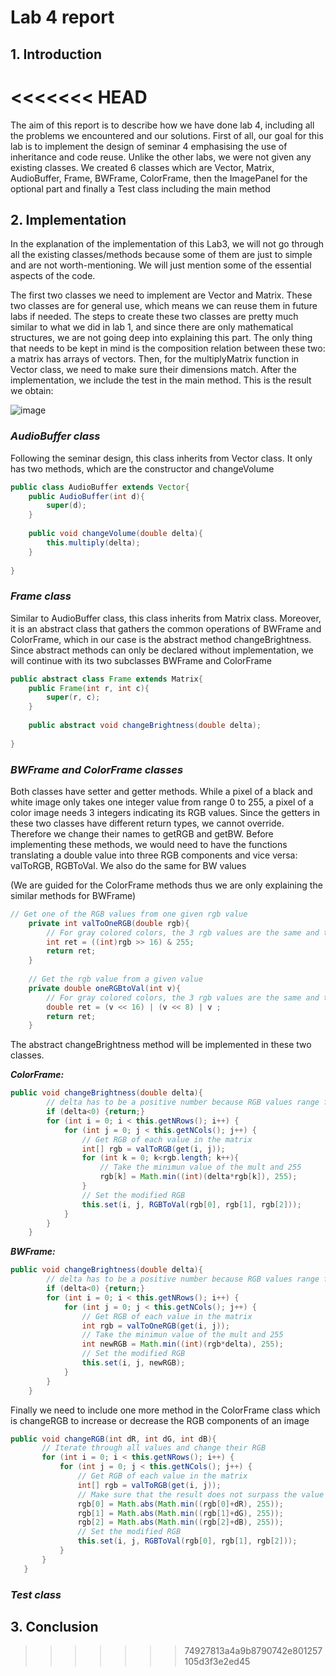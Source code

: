 # Lab 4 report

## 1. Introduction

<<<<<<< HEAD
=======
The aim of this report is to describe how we have done lab 4, including all the problems we encountered and our solutions. First of all, our goal for this lab is to implement the design of seminar 4 emphasising the use of inheritance and code reuse. Unlike the other labs, we were not given any existing classes. We created 6 classes which are Vector, Matrix, AudioBuffer, Frame, BWFrame, ColorFrame, then the ImagePanel for the optional part and finally a Test class including the main method

## 2. Implementation

In the explanation of the implementation of this Lab3, we will not go through all the existing classes/methods because some of them are just to simple and are not worth-mentioning. We will just mention some of the essential aspects of the code.

The first two classes we need to implement are Vector and Matrix. These two classes are for general use, which means we can reuse them in future labs if needed. The steps to create these two classes are pretty much similar to what we did in lab 1, and since there are only mathematical structures, we are not going deep into explaining this part. The only thing that needs to be kept in mind is the composition relation between these two: a matrix has arrays of vectors. Then, for the multiplyMatrix function in Vector class, we need to make sure their dimensions match. After the implementation, we include the test in the main method. This is the result we obtain:

![image](https://user-images.githubusercontent.com/92045687/204167283-f6395ab1-3166-47fe-a1c6-979e2dfefa3c.png)


### ***AudioBuffer class***

Following the seminar design, this class inherits from Vector class. It only has two methods, which are the constructor and changeVolume

```java
public class AudioBuffer extends Vector{
    public AudioBuffer(int d){
        super(d);
    }
 
    public void changeVolume(double delta){
        this.multiply(delta);
    }
   
}
``` 

### ***Frame class***

Similar to AudioBuffer class, this class inherits from Matrix class. Moreover, it is an abstract class that gathers the common operations of BWFrame and ColorFrame, which in our case is the abstract method changeBrightness. Since abstract methods can only be declared without implementation, we will continue with its two subclasses BWFrame and ColorFrame

```java
public abstract class Frame extends Matrix{
    public Frame(int r, int c){
        super(r, c);
    }
 
    public abstract void changeBrightness(double delta);
   
}
```

### ***BWFrame and ColorFrame classes***

Both classes have setter and getter methods. While a pixel of a black and white image only takes one integer value from range 0 to 255, a pixel of a color image needs 3 integers indicating its RGB values. Since the getters in these two classes have different return types, we cannot override. Therefore we change their names to getRGB and getBW. Before implementing these methods, we would need to have the functions translating a double value into three RGB components and vice versa: valToRGB, RGBToVal. We also do the same for BW values

(We are guided for the ColorFrame methods thus we are only explaining the similar methods for BWFrame)

```java
// Get one of the RGB values from one given rgb value
    private int valToOneRGB(double rgb){
        // For gray colored colors, the 3 rgb values are the same and thus we only need to take one value to know all rgb
        int ret = ((int)rgb >> 16) & 255;
        return ret;
    }
 
    // Get the rgb value from a given value
    private double oneRGBtoVal(int v){
        // For gray colored colors, the 3 rgb values are the same and thus we can create a gray colo from one given value
        double ret = (v << 16) | (v << 8) | v ;
        return ret;
    }
```

The abstract changeBrightness method will be implemented in these two classes. 

***ColorFrame:***

```java
public void changeBrightness(double delta){
        // delta has to be a positive number because RGB values range from 0-255
        if (delta<0) {return;}
        for (int i = 0; i < this.getNRows(); i++) {
            for (int j = 0; j < this.getNCols(); j++) {
                // Get RGB of each value in the matrix
                int[] rgb = valToRGB(get(i, j));
                for (int k = 0; k<rgb.length; k++){
                    // Take the minimun value of the mult and 255
                    rgb[k] = Math.min((int)(delta*rgb[k]), 255);
                }
                // Set the modified RGB
                this.set(i, j, RGBToVal(rgb[0], rgb[1], rgb[2]));
            }
        }
    }
```

***BWFrame:***

```java
public void changeBrightness(double delta){
        // delta has to be a positive number because RGB values range from 0-255
        if (delta<0) {return;}
        for (int i = 0; i < this.getNRows(); i++) {
            for (int j = 0; j < this.getNCols(); j++) {
                // Get RGB of each value in the matrix
                int rgb = valToOneRGB(get(i, j));
                // Take the minimun value of the mult and 255
                int newRGB = Math.min((int)(rgb*delta), 255);
                // Set the modified RGB
                this.set(i, j, newRGB);
            }
        }
    }
```


Finally we need to include one more method in the ColorFrame class which is changeRGB to increase or decrease the RGB components of an image
 
 ```java
public void changeRGB(int dR, int dG, int dB){
        // Iterate through all values and change their RGB
        for (int i = 0; i < this.getNRows(); i++) {
            for (int j = 0; j < this.getNCols(); j++) {
                // Get RGB of each value in the matrix
                int[] rgb = valToRGB(get(i, j));
                // Make sure that the result does not surpass the value of 255 and that they are positive
                rgb[0] = Math.abs(Math.min((rgb[0]+dR), 255));
                rgb[1] = Math.abs(Math.min((rgb[1]+dG), 255));
                rgb[2] = Math.abs(Math.min((rgb[2]+dB), 255));
                // Set the modified RGB
                this.set(i, j, RGBToVal(rgb[0], rgb[1], rgb[2]));
            }
        }
    }
```

### ***Test class***

## 3. Conclusion
>>>>>>> 74927813a4a9b8790742e801257105d3f3e2ed45

